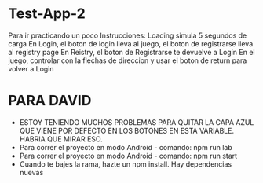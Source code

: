 ﻿# Test-App-2
Para ir practicando un poco
Instrucciones: Loading simula 5 segundos de carga
               En Login, el boton de login lleva al juego, el boton de registrarse lleva al registry page
               En Reistry, el boton de Registrarse te devuelve a Login
               En el juego, controlar con la flechas de direccion y usar el boton de return para volver a Login


# PARA DAVID

- ESTOY TENIENDO MUCHOS PROBLEMAS PARA QUITAR LA CAPA AZUL QUE VIENE POR DEFECTO EN LOS BOTONES EN ESTA VARIABLE. HABRIA QUE MIRAR ESO.
- Para correr el proyecto en modo Android - comando: npm run lab
- Para correr el proyecto en modo Android - comando: npm run start 
- Cuando te bajes la rama, hazte un npm install. Hay dependencias nuevas


